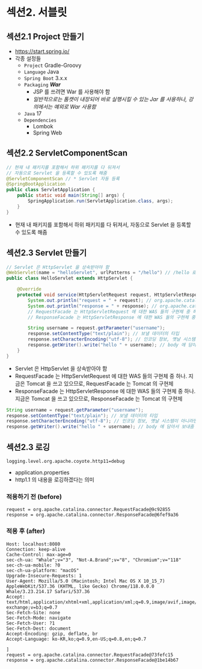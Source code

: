 # 섹션2. 서블릿
## 섹션2.1 Project 만들기

- https://start.spring.io/
- 각종 설정들 
  - `Project` Gradle-Groovy
  - `Language` Java
  - `Spring Boot` 3.x.x
  - `Packaging` **_War_**
    - JSP 를 쓰려면 War 를 사용해야 함 
    - _일반적으로는 톰캣이 내장되어 바로 실행시킬 수 있는 Jar 를 사용하나, 강의에서는 예외로 War 사용함_  
  - `Java` 17
  - `Dependencies`
    - Lombok
    - Spring Web

## 섹션2.2 ServletComponentScan 
```java
// 현재 내 패키지를 포함해서 하위 패키지를 다 뒤져서
// 자동으로 Servlet 을 등록할 수 있도록 해줌
@ServletComponentScan // * Servlet 자동 등록
@SpringBootApplication
public class ServletApplication {
	public static void main(String[] args) {
		SpringApplication.run(ServletApplication.class, args);
	}
}
```
- 현재 내 패키지를 포함해서 하위 패키지를 다 뒤져서, 자동으로 Servlet 을 등록할 수 있도록 해줌

## 섹션2.3 Servlet 만들기
```java
// Servlet 은 HttpServlet 을 상속받아야 함
@WebServlet(name = "helloServlet", urlPatterns = "/hello") // /hello 로 오면 요게 실행되는 것
public class HelloServlet extends HttpServlet {

    @Override
    protected void service(HttpServletRequest request, HttpServletResponse response) throws ServletException, IOException {
        System.out.println("request = " + request); // org.apache.catalina.connector.RequestFacade
        System.out.println("response = " + response); // org.apache.catalina.connector.ResponseFacade
        // RequestFacade 는 HttpServletRequest 에 대한 WAS 들의 구현체 중 하나. 지금은 Tomcat 을 쓰고 있으므로, RequestFacade 는 Tomcat 의 구현체
        // ResponseFacade 는 HttpServletResponse 에 대한 WAS 들의 구현체 중 하나. 지금은 Tomcat 을 쓰고 있으므로, ResponseFacade 는 Tomcat 의 구현체

        String username = request.getParameter("username");
        response.setContentType("text/plain"); // 보낼 데이터의 타입
        response.setCharacterEncoding("utf-8"); // 인코딩 정보, 옛날 시스템이 아니라면 UTF-8 을 서야 함
        response.getWriter().write("hello " + username); // body 에 담아서 보내줌
    }
}
```
- Servlet 은 HttpServlet 을 상속받아야 함
- RequestFacade 는 HttpServletRequest 에 대한 WAS 들의 구현체 중 하나. 지금은 Tomcat 을 쓰고 있으므로, RequestFacade 는 Tomcat 의 구현체
- ResponseFacade 는 HttpServletResponse 에 대한 WAS 들의 구현체 중 하나. 지금은 Tomcat 을 쓰고 있으므로, ResponseFacade 는 Tomcat 의 구현체

```java
String username = request.getParameter("username");
response.setContentType("text/plain"); // 보낼 데이터의 타입
response.setCharacterEncoding("utf-8"); // 인코딩 정보, 옛날 시스템이 아니라면 UTF-8 을 서야 함
response.getWriter().write("hello " + username); // body 에 담아서 보내줌
```

## 섹션2.3 로깅
```shell
logging.level.org.apache.coyote.http11=debug
```
- application.properties
- http1.1 의 내용을 로깅하겠다는 의미 
### 적용하기 전 (before) 
```shell
request = org.apache.catalina.connector.RequestFacade@9c92855
response = org.apache.catalina.connector.ResponseFacade@6fef9a36
```

### 적용 후 (after)
```shell
Host: localhost:8080
Connection: keep-alive
Cache-Control: max-age=0
sec-ch-ua: "Whale";v="3", "Not-A.Brand";v="8", "Chromium";v="118"
sec-ch-ua-mobile: ?0
sec-ch-ua-platform: "macOS"
Upgrade-Insecure-Requests: 1
User-Agent: Mozilla/5.0 (Macintosh; Intel Mac OS X 10_15_7) AppleWebKit/537.36 (KHTML, like Gecko) Chrome/118.0.0.0 Whale/3.23.214.17 Safari/537.36
Accept: text/html,application/xhtml+xml,application/xml;q=0.9,image/avif,image/webp,image/apng,*/*;q=0.8,application/signed-exchange;v=b3;q=0.7
Sec-Fetch-Site: none
Sec-Fetch-Mode: navigate
Sec-Fetch-User: ?1
Sec-Fetch-Dest: document
Accept-Encoding: gzip, deflate, br
Accept-Language: ko-KR,ko;q=0.9,en-US;q=0.8,en;q=0.7

]
request = org.apache.catalina.connector.RequestFacade@73fefc15
response = org.apache.catalina.connector.ResponseFacade@1be14b67
```